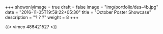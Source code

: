+++
showonlyimage = true
draft = false
image = "img/portfolio/des-4b.jpg"
date = "2016-11-05T19:59:22+05:30"
title = "October Poster Showcase"
description = "? ? ?"
weight = 8
+++

{{< vimeo 486421527 >}}
